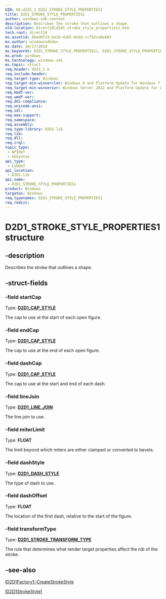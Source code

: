 ```yaml
---
UID: NS:d2d1_1.D2D1_STROKE_STYLE_PROPERTIES1
title: D2D1_STROKE_STYLE_PROPERTIES1
author: windows-sdk-content
description: Describes the stroke that outlines a shape.
old-location: direct2d\d2d1_stroke_style_properties1.htm
tech.root: direct2d
ms.assetid: 6bed0f23-be10-4265-8edd-ccf82ce0e683
ms.author: windowssdkdev
ms.date: 10/17/2018
ms.keywords: D2D1_STROKE_STYLE_PROPERTIES1, D2D1_STROKE_STYLE_PROPERTIES1 structure [Direct2D], PD2D1_STROKE_STYLE_PROPERTIES1, PD2D1_STROKE_STYLE_PROPERTIES1 structure pointer [Direct2D], d2d1_1/D2D1_STROKE_STYLE_PROPERTIES1, d2d1_1/PD2D1_STROKE_STYLE_PROPERTIES1, direct2d.d2d1_stroke_style_properties1
ms.prod: windows
ms.technology: windows-sdk
ms.topic: struct
req.header: d2d1_1.h
req.include-header: 
req.target-type: Windows
req.target-min-winverclnt: Windows 8 and Platform Update for Windows 7 [desktop apps \| UWP apps]
req.target-min-winversvr: Windows Server 2012 and Platform Update for Windows Server 2008 R2 [desktop apps \| UWP apps]
req.kmdf-ver: 
req.umdf-ver: 
req.ddi-compliance: 
req.unicode-ansi: 
req.idl: 
req.max-support: 
req.namespace: 
req.assembly: 
req.type-library: D2D1.lib
req.lib: 
req.dll: 
req.irql: 
topic_type:
 - APIRef
 - kbSyntax
api_type:
 - LibDef
api_location:
 - D2D1.lib
api_name:
 - D2D1_STROKE_STYLE_PROPERTIES1
product: Windows
targetos: Windows
req.typenames: D2D1_STROKE_STYLE_PROPERTIES1
req.redist: 
---
```


# D2D1_STROKE_STYLE_PROPERTIES1 structure


## -description


Describes the stroke that outlines a shape.


## -struct-fields




### -field startCap

Type: <b><a href="https://msdn.microsoft.com/acf4365e-b9df-459e-a746-016339cd09ac">D2D1_CAP_STYLE</a></b>

The cap to use at the start of each open figure.


### -field endCap

Type: <b><a href="https://msdn.microsoft.com/acf4365e-b9df-459e-a746-016339cd09ac">D2D1_CAP_STYLE</a></b>

The cap to use at the end of each open figure.


### -field dashCap

Type: <b><a href="https://msdn.microsoft.com/acf4365e-b9df-459e-a746-016339cd09ac">D2D1_CAP_STYLE</a></b>

The cap to use at the start and end of each dash.


### -field lineJoin

Type: <b><a href="https://msdn.microsoft.com/4368e93e-af69-4555-ac2b-c9c576c81372">D2D1_LINE_JOIN</a></b>

The line join to use.


### -field miterLimit

Type: <b>FLOAT</b>

The limit beyond which miters are either clamped or converted to bevels.


### -field dashStyle

Type: <b><a href="https://msdn.microsoft.com/0c1807e3-51e6-440a-bd80-9b43ed7a39f5">D2D1_DASH_STYLE</a></b>

The type of dash to use.


### -field dashOffset

Type: <b>FLOAT</b>

The location of the first dash, relative to the start of the figure. 


### -field transformType

Type: <b><a href="https://msdn.microsoft.com/99c2c5c8-49ce-4865-befa-e9f92905a260">D2D1_STROKE_TRANSFORM_TYPE</a></b>

The rule that determines what render target properties affect the nib of the stroke.


## -see-also




<a href="https://msdn.microsoft.com/1812cd62-e2d7-4f56-ac72-4b0a2b77fd14">ID2D1Factory1::CreateStrokeStyle</a>



<a href="https://msdn.microsoft.com/7afaa6f8-8e25-42ec-9afb-a5342bba11d0">ID2D1StrokeStyle1</a>
 

 

